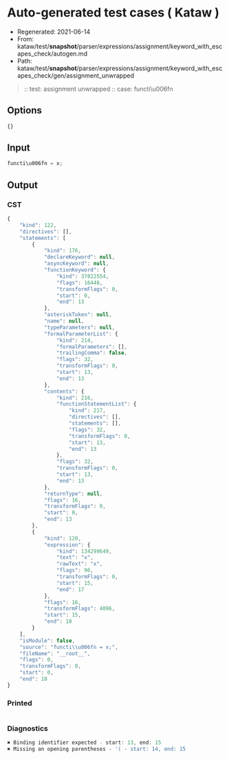 # Auto-generated test cases ( Kataw )
- Regenerated: 2021-06-14
- From: kataw/test/__snapshot__/parser/expressions/assignment/keyword_with_escapes_check/autogen.md
- Path: kataw/test/__snapshot__/parser/expressions/assignment/keyword_with_escapes_check/gen/assignment_unwrapped
> :: test: assignment unwrapped
> :: case: functi\u006fn
## Options

`````js
{}
`````
## Input

`````js
functi\u006fn = x;
`````
## Output

### CST

```javascript
{
    "kind": 122,
    "directives": [],
    "statements": [
        {
            "kind": 176,
            "declareKeyword": null,
            "asyncKeyword": null,
            "functionKeyword": {
                "kind": 37822554,
                "flags": 16448,
                "transformFlags": 0,
                "start": 0,
                "end": 13
            },
            "asteriskToken": null,
            "name": null,
            "typeParameters": null,
            "formalParameterList": {
                "kind": 214,
                "formalParameters": [],
                "trailingComma": false,
                "flags": 32,
                "transformFlags": 0,
                "start": 13,
                "end": 13
            },
            "contents": {
                "kind": 216,
                "functionStatementList": {
                    "kind": 217,
                    "directives": [],
                    "statements": [],
                    "flags": 32,
                    "transformFlags": 0,
                    "start": 13,
                    "end": 13
                },
                "flags": 32,
                "transformFlags": 0,
                "start": 13,
                "end": 13
            },
            "returnType": null,
            "flags": 16,
            "transformFlags": 0,
            "start": 0,
            "end": 13
        },
        {
            "kind": 120,
            "expression": {
                "kind": 134299649,
                "text": "x",
                "rawText": "x",
                "flags": 96,
                "transformFlags": 0,
                "start": 15,
                "end": 17
            },
            "flags": 16,
            "transformFlags": 4096,
            "start": 15,
            "end": 18
        }
    ],
    "isModule": false,
    "source": "functi\\u006fn = x;",
    "fileName": "__root__",
    "flags": 0,
    "transformFlags": 0,
    "start": 0,
    "end": 18
}
```

### Printed

```javascript

```

### Diagnostics

```javascript
✖ Binding identifier expected - start: 13, end: 15
✖ Missing an opening parentheses - '( - start: 14, end: 15

```

